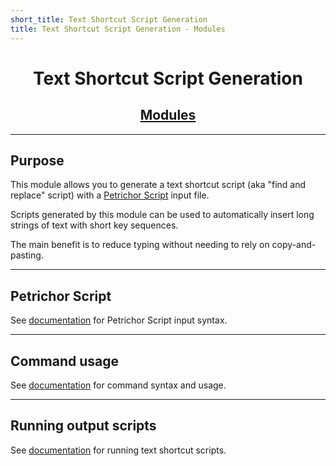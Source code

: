 ```yaml
---
short_title: Text Shortcut Script Generation
title: Text Shortcut Script Generation - Modules
---
```


<h1 align="center">Text Shortcut Script Generation</h1>
<h2 align="center"><a href="../index.html">Modules</a></h2>

---
## Purpose

This module allows you to generate a text shortcut script (aka "find and replace" script) with a [Petrichor Script](../../getting-started/petrichor-script.html) input file.

Scripts generated by this module can be used to automatically insert long strings of text with short key sequences.

The main benefit is to reduce typing without needing to rely on copy-and-pasting.

---
## Petrichor Script

See [documentation](petrichor-script.md) for Petrichor Script input syntax.

---
## Command usage

See [documentation](command-usage.md) for command syntax and usage.

---
## Running output scripts

See [documentation](running-output-scripts.md) for running text shortcut scripts.

